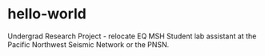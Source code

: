 # hello-world
Undergrad Research Project - relocate EQ MSH
Student lab assistant at the Pacific Northwest Seismic Network or the PNSN.
